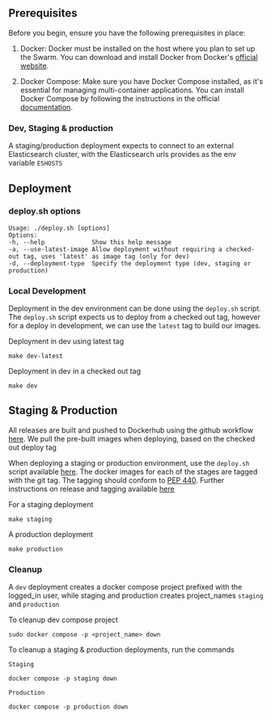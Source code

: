 ## Prerequisites

Before you begin, ensure you have the following prerequisites in place:

1. Docker: Docker must be installed on the host where you plan to set up the Swarm. You can download and install Docker from Docker's [official website](https://docs.docker.com/engine/install/ubuntu/#install-from-a-package).

2. Docker Compose: Make sure you have Docker Compose installed, as it's essential for managing multi-container applications. You can install Docker Compose by following the instructions in the official [documentation](https://docs.docker.com/compose/install/).


### Dev, Staging & production

A staging/production deployment expects to connect to an external Elasticsearch cluster, with the Elasticsearch urls provides as the env variable `ESHOSTS`


## Deployment

### deploy.sh options

```
Usage: ./deploy.sh [options]
Options:
-h, --help             Show this help message
-a, --use-latest-image Allow deployment without requiring a checked-out tag, uses 'latest' as image tag (only for dev)
-d, --deployment-type  Specify the deployment type (dev, staging or production)

```

### Local Development

Deployment in the dev environment can be done using the `deploy.sh` script.
The `deploy.sh` script expects us to deploy from a checked out tag, however for a deploy in development, we can use the `latest` tag to build our images.

Deployment in dev using latest tag

```
make dev-latest
```

Deployment in dev in a checked out tag

```
make dev
```

## Staging & Production

All releases are built and pushed to Dockerhub using the github workflow [here](../.github/workflows/docker-release.yml). We pull the pre-built images when deploying, based on the checked out deploy tag

When deploying a staging or production environment, use the `deploy.sh` script available [here](./deploy.sh).
The docker images for each of the stages are tagged with the git tag. The tagging should conform to [PEP 440](https://peps.python.org/pep-0440/). Further instructions on release and tagging available [here](../README.md)

For a staging deployment
```
make staging
```

A production deployment
```
make production
```

### Cleanup

A `dev` deployment creates a docker compose project prefixed with the logged_in user, while staging and production creates project_names `staging` and `production`

To cleanup dev compose project

``` sudo docker compose -p <project_name> down ```

To cleanup a staging & production deployments, run the commands

```
Staging

docker compose -p staging down
```

```
Production

docker compose -p production down
```

